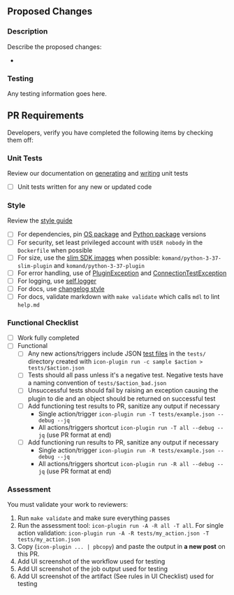## Proposed Changes

### Description

Describe the proposed changes:

  -

### Testing

Any testing information goes here.

## PR Requirements

Developers, verify you have completed the following items by checking them off:

### Unit Tests

Review our documentation on [generating](https://docs.rapid7.com/insightconnect/unit-test-generation) and [writing](https://docs.rapid7.com/insightconnect/unit-test-primer) unit tests

- [ ] Unit tests written for any new or updated code

### Style

Review the [style guide](https://docs.rapid7.com/insightconnect/style-guide/)

- [ ] For dependencies, pin [OS package](https://docs.rapid7.com/insightconnect/style-guide/#dockerfile) and [Python package](https://docs.rapid7.com/insightconnect/style-guide/#requirements.txt) versions
- [ ] For security, set least privileged account with ``USER nobody`` in the ``Dockerfile`` when possible
- [ ] For size, use the [slim SDK images](https://docs.rapid7.com/insightconnect/sdk-guide/#sdk-guide) when possible: ``komand/python-3-37-slim-plugin`` and ``komand/python-3-37-plugin``
- [ ] For error handling, use of [PluginException](https://docs.rapid7.com/insightconnect/error-handling-in-integrations/#plugin-exceptions) and [ConnectionTestException](https://docs.rapid7.com/insightconnect/error-handling-in-integrations#connection-exceptions)
- [ ] For logging, use [self.logger](https://docs.rapid7.com/insightconnect/sdk-guide/#logging)
- [ ] For docs, use [changelog style](https://docs.rapid7.com/insightconnect/style-guide/#changelog)
- [ ] For docs, validate markdown with ``make validate`` which calls ``mdl`` to lint ``help.md``

### Functional Checklist
- [ ] Work fully completed
- [ ] Functional
  - [ ] Any new actions/triggers include JSON [test files](https://docs.rapid7.com/insightconnect/style-guide/#tests) in the `tests/` directory created with `icon-plugin run -c sample $action > tests/$action.json`
  - [ ] Tests should all pass unless it's a negative test. Negative tests have a naming convention of `tests/$action_bad.json`
  - [ ] Unsuccessful tests should fail by raising an exception causing the plugin to die and an object should be returned on successful test
  - [ ] Add functioning test results to PR, sanitize any output if necessary
    * Single action/trigger `icon-plugin run -T tests/example.json --debug --jq`
    * All actions/triggers shortcut `icon-plugin run -T all --debug --jq` (use PR format at end)
  - [ ] Add functioning run results to PR, sanitize any output if necessary
    * Single action/trigger `icon-plugin run -R tests/example.json --debug --jq`
    * All actions/triggers shortcut `icon-plugin run -R all --debug --jq` (use PR format at end)

### Assessment

You must validate your work to reviewers:

1. Run `make validate` and make sure everything passes
2. Run the assessment tool: `icon-plugin run -A -R all -T all`. For single action validation: `icon-plugin run -A -R tests/my_action.json -T tests/my_action.json`
3. Copy (`icon-plugin ... | pbcopy`) and paste the output in **a new post** on this PR.
4. Add UI screenshot of the workflow used for testing
5. Add UI screenshot of the job output used for testing
6. Add UI screenshot of the artifact (See rules in UI Checklist) used for testing
